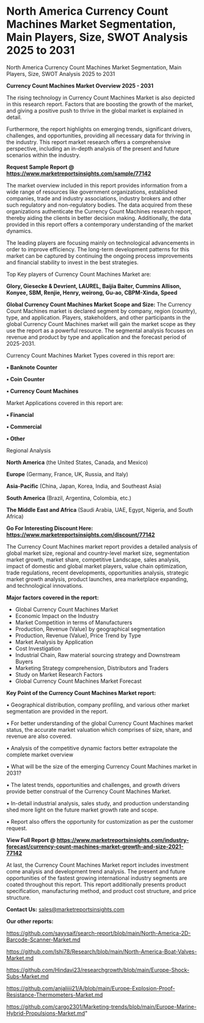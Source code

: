 # North America Currency Count Machines Market Segmentation, Main Players, Size, SWOT Analysis 2025 to 2031
North America Currency Count Machines Market Segmentation, Main Players, Size, SWOT Analysis 2025 to 2031

<Strong> Currency Count Machines Market Overview 2025 - 2031</strong>

The rising technology in Currency Count Machines Market is also depicted in this research report. Factors that are boosting the growth of the market, and giving a positive push to thrive in the global market is explained in detail.

Furthermore, the report highlights on emerging trends, significant drivers, challenges, and opportunities, providing all necessary data for thriving in the industry. This report market research offers a comprehensive perspective, including an in-depth analysis of the present and future scenarios within the industry.

<strong>Request Sample Report @ <a href=https://www.marketreportsinsights.com/sample/77142>https://www.marketreportsinsights.com/sample/77142</a></strong>

The market overview included in this report provides information from a wide range of resources like government organizations, established companies, trade and industry associations, industry brokers and other such regulatory and non-regulatory bodies. The data acquired from these organizations authenticate the Currency Count Machines research report, thereby aiding the clients in better decision making. Additionally, the data provided in this report offers a contemporary understanding of the market dynamics.

The leading players are focusing mainly on technological advancements in order to improve efficiency. The long-term development patterns for this market can be captured by continuing the ongoing process improvements and financial stability to invest in the best strategies.

Top Key players of Currency Count Machines Market are:

<strong>Glory, Giesecke & Devrient, LAUREL, Baijia Baiter, Cummins Allison, Konyee, SBM, Renjie, Henry, weirong, Gu-ao, CBPM-Xinda, Speed</strong>

<strong><b>Global Currency Count Machines Market Scope and Size:</b></strong>
The Currency Count Machines market is declared segment by company, region (country), type, and application. Players, stakeholders, and other participants in the global Currency Count Machines market will gain the market scope as they use the report as a powerful resource. The segmental analysis focuses on revenue and product by type and application and the forecast period of 2025-2031.

Currency Count Machines Market Types covered in this report are:

<strong>• Banknote Counter

• Coin Counter

• Currency Count Machines</strong>

Market Applications covered in this report are:

<strong>• Financial

• Commercial

• Other</strong> 

Regional Analysis

<strong>North America</strong> (the United States, Canada, and Mexico)

<strong>Europe</strong> (Germany, France, UK, Russia, and Italy)

<strong>Asia-Pacific</strong> (China, Japan, Korea, India, and Southeast Asia)

<strong>South America</strong> (Brazil, Argentina, Colombia, etc.)

<strong>The Middle East and Africa</strong> (Saudi Arabia, UAE, Egypt, Nigeria, and South Africa)

<strong>Go For Interesting Discount Here: <a href=https://www.marketreportsinsights.com/discount/77142>https://www.marketreportsinsights.com/discount/77142</a></strong>

The Currency Count Machines market report provides a detailed analysis of global market size, regional and country-level market size, segmentation market growth, market share, competitive Landscape, sales analysis, impact of domestic and global market players, value chain optimization, trade regulations, recent developments, opportunities analysis, strategic market growth analysis, product launches, area marketplace expanding, and technological innovations.

<strong><b>Major factors covered in the report:</b></strong>
<ul>
  <li>Global Currency Count Machines Market </li>
  <li>Economic Impact on the Industry</li>
  <li>Market Competition in terms of Manufacturers</li>
  <li>Production, Revenue (Value) by geographical segmentation</li>
  <li>Production, Revenue (Value), Price Trend by Type</li>
  <li>Market Analysis by Application</li>
  <li>Cost Investigation</li>
  <li>Industrial Chain, Raw material sourcing strategy and Downstream Buyers</li>
  <li>Marketing Strategy comprehension, Distributors and Traders</li>
  <li>Study on Market Research Factors</li>
  <li>Global Currency Count Machines Market Forecast</li>
</ul>

<strong><b>Key Point of the Currency Count Machines Market report:</b></strong>

• Geographical distribution, company profiling, and various other market segmentation are provided in the report.

• For better understanding of the global Currency Count Machines market status, the accurate market valuation which comprises of size, share, and revenue are also covered.

• Analysis of the competitive dynamic factors better extrapolate the complete market overview

• What will be the size of the emerging Currency Count Machines market in 2031?

• The latest trends, opportunities and challenges, and growth drivers provide better construal of the Currency Count Machines Market.

• In-detail industrial analysis, sales study, and production understanding shed more light on the future market growth rate and scope.

• Report also offers the opportunity for customization as per the customer request.

<strong><b>View Full Report @ <a href=https://www.marketreportsinsights.com/industry-forecast/currency-count-machines-market-growth-and-size-2021-77142>https://www.marketreportsinsights.com/industry-forecast/currency-count-machines-market-growth-and-size-2021-77142</a></b></strong>


At last, the Currency Count Machines Market report includes investment come analysis and development trend analysis. The present and future opportunities of the fastest growing international industry segments are coated throughout this report. This report additionally presents product specification, manufacturing method, and product cost structure, and price structure.

<strong>Contact Us:</strong>
sales@marketreportsinsights.com

<strong>Our other reports:</strong>

<a href=https://github.com/sayysaif/search-report/blob/main/North-America-2D-Barcode-Scanner-Market.md>https://github.com/sayysaif/search-report/blob/main/North-America-2D-Barcode-Scanner-Market.md</a>

<a href=https://github.com/Ishi78/Research/blob/main/North-America-Boat-Valves-Market.md>https://github.com/Ishi78/Research/blob/main/North-America-Boat-Valves-Market.md</a>

<a href=https://github.com/Hindavi23/researchgrowth/blob/main/Europe-Shock-Subs-Market.md>https://github.com/Hindavi23/researchgrowth/blob/main/Europe-Shock-Subs-Market.md</a>

<a href=https://github.com/anjaliiii21/A/blob/main/Europe-Explosion-Proof-Resistance-Thermometers-Market.md>https://github.com/anjaliiii21/A/blob/main/Europe-Explosion-Proof-Resistance-Thermometers-Market.md</a>

<a href=https://github.com/cargo2301/Marketing-trends/blob/main/Europe-Marine-Hybrid-Propulsions-Market.md>https://github.com/cargo2301/Marketing-trends/blob/main/Europe-Marine-Hybrid-Propulsions-Market.md</a>"
